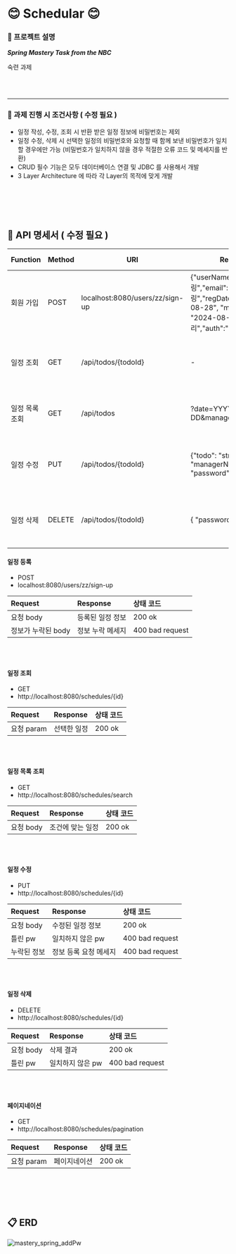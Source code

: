 

# 😊  Schedular 😊

### 📌 프로젝트 설명
***Spring Mastery Task from the NBC***

숙련 과제

<br></br>

---

### 📌 과제 진행 시 조건사항 ( 수정 필요 )
*	일정 작성, 수정, 조회 시 반환 받은 일정 정보에 비밀번호는 제외
*	일정 수정, 삭제 시 선택한 일정의 비밀번호와 요청할 때 함께 보낸 비밀번호가 일치할 경우에만 가능 (비밀번호가 일치하지 않을 경우 적절한 오류 코드 및 메세지를 반환)
*	CRUD 필수 기능은 모두 데이터베이스 연결 및 JDBC 를 사용해서 개발
*	3 Layer Architecture 에 따라 각 Layer의 목적에 맞게 개발

<br></br>
---

## 📝 API 명세서 ( 수정 필요 )
| Function | Method | URI                 | Request                                                           | Response                                                                                                                       | Status Code                           |
|----------|--------|---------------------|-------------------------------------------------------------------|--------------------------------------------------------------------------------------------------------------------------------|---------------------------------------|
| 회원 가입    | POST   | localhost:8080/users/zz/sign-up          |{"userName": "크리링","email": "크리크리링","regDate": "2024-08-28", "modDate": "2024-08-28","pw": "크리","auth":"nomal"} | {"userId":18,"userName":"크리링","email":"크리크리링","regDate":"2024-08-28","modDate":"2024-08-28","auth":"nomal"} | 200: OK                               |
| 일정 조회    | GET    | /api/todos/{todoId} | -                                                                 | {"id": 1, "todo": "string", "managerName": "string", "createdAt": "2024-08-10T00:00:00", "updatedAt": "2024-08-10T00:00:00"}   | 200: OK<br>500: Internal Server Error |
| 일정 목록 조회 | GET    | /api/todos          | ?date=YYYY-MM-DD&managerName=string                               | [{"id": 1, "todo": "string", "managerName": "string", "createdAt": "2024-08-10T00:00:00", "updatedAt": "2024-08-10T00:00:00"}] | 200: OK                               |
| 일정 수정    | PUT    | /api/todos/{todoId} | {"todo": "string", "managerName": "string", "password": "string"} | {"id": 1, "todo": "string", "managerName": "string", "createdAt": "2024-08-10T00:00:00", "updatedAt": "2024-08-10T00:00:00"}   | 200: OK<br>500: Internal Server Error |
| 일정 삭제    | DELETE | /api/todos/{todoId} | { "password": "string" }                                          | -                                                                                                                              | 200: OK<br>500: Internal Server Error |


#### 일정 등록
- POST
-  localhost:8080/users/zz/sign-up

|  Request | Response | 상태 코드 |
|:---|:---|:---|
 |요청 body  | 등록된 일정 정보 | 200 ok |
 |정보가 누락된 body  | 정보 누락 메세지 | 400 bad request |

<br></br>

#### 일정 조회
- GET
-  http://localhost:8080/schedules/{id} 

| Request | Response | 상태 코드 |
|:---|:---|:---|
| 요청 param | 선택한 일정 |200 ok |

<br></br>

#### 일정 목록 조회
- GET
- http://localhost:8080/schedules/search

| Request | Response | 상태 코드 |
|:---|:---|:---|
|요청 body  | 조건에 맞는 일정 | 200 ok |

<br></br>

#### 일정 수정
- PUT
-  http://localhost:8080/schedules/{id} 

 | Request | Response | 상태 코드 |
|:---|:---|:---|
 |요청 body | 수정된 일정 정보 |200 ok |
 |틀린 pw  | 일치하지 않은 pw |400 bad request |
 |누락된 정보 | 정보 등록 요청 메세지 |400 bad request |

<br></br>

#### 일정 삭제
- DELETE
-  http://localhost:8080/schedules/{id}

| Request | Response | 상태 코드 |
|:---|:---|:---|
 |요청 body  | 삭제 결과 |200 ok |
 |틀린 pw  | 일치하지 않은 pw |400 bad request|

<br></br>

#### 페이지네이션
- GET
- http://localhost:8080/schedules/pagination 

 | Request | Response | 상태 코드 |
|:---|:---|:---|
 |요청 param  | 페이지네이션 |200 ok |

<br></br>
---
## 📋 ERD




![mastery_spring_addPw](https://github.com/user-attachments/assets/f61971ac-b0c6-4ca5-bc01-a003490d42c9)


